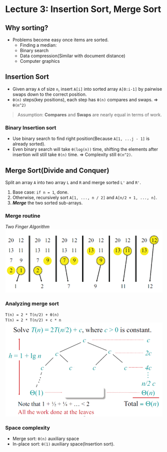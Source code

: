 # Lecture 3: Insertion Sort, Merge Sort

## Why sorting?
- Problems become easy once items are sorted.
  - Finding a median:
  - Binary search
  - Data compression(Similar with document distance)
  - Computer graphics

## Insertion Sort
- Given array `A` of size `n`, insert `A[i]` into sorted array `A[0:i-1]` by pairwise swaps down to the correct position.
- `θ(n)` steps(key positions), each step has `θ(n)` compares and swaps. => `θ(n^2)`

> Assumption: **Compares** and **Swaps** are nearly equal in terms of work.

### Binary Insertion sort
- Use binary search to find right position(Because `A[1, ...j - 1]` is already sorted).
- Even binary search will take `θ(log(n))` time, shifting the elements after insertion will still take `θ(n)` time. => Complexity still `θ(n^2)`.

## Merge Sort(Divide and Conquer)
Split an array `A` into two array `L` and `R` and merge sorted `L'` and `R'`.
1) Base case: `if n = 1`, done.
2) Otherwise, recursively sort `A[1, ..., n / 2]` and `A[n/2 + 1, ..., n]`.
3) ***Merge*** the two sorted sub-arrays.

### Merge routine
*Two Finger Algorithm*
![2fingerAlgo]('./../image1.png)

### Analyzing merge sort
`T(n) = 2 * T(n/2) + θ(n)`  
`T(n) = 2 * T(n/2) + c * n`
![recursion tree](image2.png)

### Space complexity
- Merge sort: `θ(n)` auxiliary space
- In-place sort: `θ(1)` auxiliary space(Insertion sort).